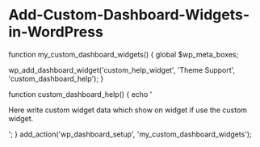 # Add-Custom-Dashboard-Widgets-in-WordPress




function my_custom_dashboard_widgets() {
global $wp_meta_boxes;
 
wp_add_dashboard_widget('custom_help_widget', 'Theme Support', 'custom_dashboard_help');
}
 
function custom_dashboard_help() {
echo '<p>Here write custom widget data which show on widget if use the custom widget.</p>';
}
add_action('wp_dashboard_setup', 'my_custom_dashboard_widgets');
